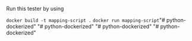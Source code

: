 Run this tester by using 

`docker build -t mapping-script .`
`docker run mapping-script`"# python-dockerized" 
"# python-dockerized" 
"# python-dockerized" 
"# python-dockerized" 
